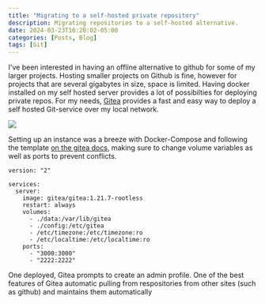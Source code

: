 ```yaml
---
title: "Migrating to a self-hosted private repository"
description: Migrating repositories to a self-hosted alternative.
date: 2024-03-23T16:20:02-05:00
categories: [Posts, Blog]
tags: [Git]
---
```


I've been interested in having an offline alternative to github for some of my larger projects. Hosting smaller projects on Github is fine, however for projects that are several gigabytes in size, space is limited.
Having docker installed on my self hosted server provides a lot of possibilties for deploying private repos. For my needs, [Gitea](https://hub.docker.com/r/gitea/gitea/) provides a fast and easy way to deploy a self hosted Git-service over my local network.


![](https://about.gitea.com/gitea-text.svg)

Setting up an instance was a breeze with Docker-Compose and following the template [on the gitea docs](https://docs.gitea.com/installation/install-with-docker-rootless/), making sure to change volume variables as well as ports to prevent conflicts.
```
version: "2"

services:
  server:
    image: gitea/gitea:1.21.7-rootless
    restart: always
    volumes:
      - ./data:/var/lib/gitea
      - ./config:/etc/gitea
      - /etc/timezone:/etc/timezone:ro
      - /etc/localtime:/etc/localtime:ro
    ports:
      - "3000:3000"
      - "2222:2222"
```

One deployed, Gitea prompts to create an admin profile.
One of the best features of Gitea automatic pulling from respositories from other sites (such as github) and maintains them automatically

